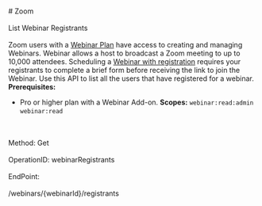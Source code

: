 <br>#     Zoom</br>
<br>List Webinar Registrants</br>
<br>Zoom users with a [Webinar Plan](https://zoom.us/webinar) have access to creating and managing Webinars. Webinar allows a host to broadcast a Zoom meeting to up to 10,000 attendees. Scheduling a [Webinar with registration](https://support.zoom.us/hc/en-us/articles/204619915-Scheduling-a-Webinar-with-Registration) requires your registrants to complete a brief form before receiving the link to join the Webinar.
Use this API to list all the users that have registered for a webinar.
**Prerequisites:**
* Pro or higher plan with a Webinar Add-on.
**Scopes:** `webinar:read:admin` `webinar:read` 

</br>
<br>Method: Get</br>
<br>OperationID: webinarRegistrants</br>
<br>EndPoint:</br>
<br>/webinars/{webinarId}/registrants</br>
